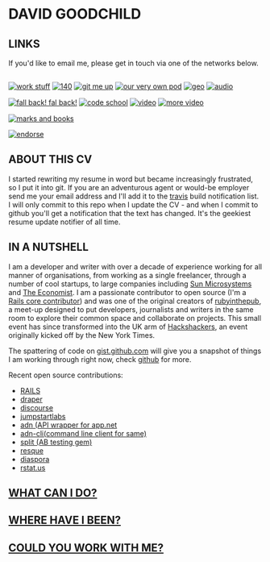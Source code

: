 # DAVID GOODCHILD

## LINKS

If you'd like to email me, please get in touch via one of the networks below.

<div style="width: 100%;">
  <a href="http://uk.linkedin.com/in/dgoodchild" title="serious work stuff"><img src="http://kaleidopunk.heroku.com/images/linkedin.png" alt="work stuff" class="icon" style="margin-top: 15px;"/></a>
  <a href="http://twitter.com/buddhamagnet" title="social media backbone"><img src="http://kaleidopunk.heroku.com/images/twitter.png" alt="140" class="icon" style="margin-top: 15px;"/></a>
  <a href="http://github.com/buddhamagnet" title="open source movements"><img src="http://kaleidopunk.heroku.com/images/github.png" alt="git me up" class="icon" style="margin-top: 15px;"/></a>
  <a href="http://diasporauk.com" title="decentralized social network"><img src="http://kaleidopunk.heroku.com/images/diaspora_d_32.png" alt="our very own pod" class="icon" style="margin-top: 15px;"/></a>
  <a href="https://foursquare.com/user/672637" title="where am I"><img src="http://kaleidopunk.heroku.com/images/foursquare.png" alt="geo" class="icon" style="margin-top: 15px;"/></a>
  <a href="http://soundcloud.com/buddhamagnet" title="audio goodness"><img src="http://kaleidopunk.heroku.com/images/soundcloud.png" alt="audio" class="icon" style="margin-top: 15px;"/></a> 
  <a href="http://identi.ca/buddhamagnet" title="the little social network that could"><img src="http://kaleidopunk.heroku.com/images/identi.png" alt="fall back! fal back!" class="icon" style="margin-top: 15px;"/></a>
  <a href="http://stackoverflow.com/users/451914/buddhamagnet" title="what I've been asking"><img src="http://kaleidopunk.heroku.com/images/stackoverflow.png" alt="code school" class="icon" style="margin-top: 15px;"/></a>
  <a href="http://vimeo.com/user334655/videos" title="my video stream"><img src="http://kaleidopunk.heroku.com/images/vimeo.png" alt="video" class="icon" style="margin-top: 15px;"/></a>
  <a href="http://youtube.com/buddhamagnet" title="my other video stream"><img src="http://kaleidopunk.heroku.com/images/youtube.png" alt="more video" class="icon" style="margin-top: 15px;"/></a>
  <a href="http://delicious.com/buddhamagnet" title="social bookmarking - does it for me"><img src="http://kaleidopunk.heroku.com/images/delicious.png" alt="marks and books" class="icon" style="margin-top: 15px;"/></a>
</div>

[![endorse](http://api.coderwall.com/buddhamagnet/endorsecount.png)](http://coderwall.com/buddhamagnet)

## ABOUT THIS CV

I started rewriting my resume in word but became increasingly frustrated, so I put it
into git. If you are an adventurous agent or would-be employer send me your email
address and I'll add it to the [travis](http://travis-ci.org) build notification list.
I will only commit to this repo when I update the CV - and when I commit to github
you'll get a notification that the text has changed. It's the geekiest resume update
notifier of all time.

## IN A NUTSHELL

I am a developer and writer with over a decade of experience working for all
manner of organisations, from working as a single freelancer, through a number
of cool startups, to large companies including [Sun Microsystems](http://sun.com)
and [The Economist](http://economist.com). I am a passionate contributor to
open source (I'm a [Rails core contributor](http://contributors.rubyonrails.org/contributors/buddhamagnet/commits)) and was one of the original creators
of [rubyinthepub](http://www.joannageary.com/2010/05/13/ruby-in-the-pub-3/), a meet-up
designed to put developers, journalists and writers in the same room to explore their
common space and collaborate on projects. This small event has since transformed into 
the UK arm of [Hackshackers](http://meetuplondon.hackshackers.com/), an event originally
kicked off by the New York Times.

The spattering of code on [gist.github.com](https://gist.github.com/buddhamagnet) will give
you a snapshot of things I am working through right now, check [github](http://github.com/buddhamagnet) for more.

Recent open source contributions:

* [RAILS](http://contributors.rubyonrails.org/contributors/buddhamagnet/commits)
* [draper](https://github.com/drapergem/draper/graphs/contributors)
* [discourse](https://github.com/discourse/discourse)
* [jumpstartlabs](https://github.com/JumpstartLab/curriculum/commit/2f6a26e4f62b9cd12e51d6d68758777d87f3af3d)
* [adn (API wrapper for app.net](https://github.com/adn-rb/adn/graphs/contributors)
* [adn-cli(command line client for same)](https://github.com/adn-rb/adn-cli/graphs/contributors)
* [split (AB testing gem)](https://github.com/andrew/split/graphs/contributors) 
* [resque](https://github.com/defunkt/resque/graphs/contributors)
* [diaspora](https://github.com/diaspora/diaspora/graphs/contributors)
* [rstat.us](https://github.com/hotsh/rstat.us/graphs/contributors)

## [WHAT CAN I DO?](https://github.com/buddhamagnet/cv/blob/master/skills.md)

## [WHERE HAVE I BEEN?](https://github.com/buddhamagnet/cv/blob/master/employment.md) 

## [COULD YOU WORK WITH ME?](https://github.com/buddhamagnet/cv/blob/master/me.md)
